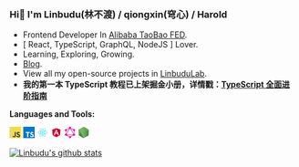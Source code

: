 ### Hi👋 I'm Linbudu(林不渡) / qiongxin(穹心) / Harold


- Frontend Developer In [Alibaba TaoBao FED](https://fed.taobao.org/).
- \[ React, TypeScript, GraphQL, NodeJS \] Lover.
- Learning, Exploring, Growing.
- [Blog](https://linbudu.top/).
- View all my open-source projects in [LinbuduLab](https://github.com/LinbuduLab).
- **我的第一本 TypeScript 教程已上架掘金小册，详情戳：[TypeScript 全面进阶指南](https://juejin.cn/book/7086408430491172901)**

**Languages and Tools:**  

<code><img height="20" src="https://raw.githubusercontent.com/github/explore/80688e429a7d4ef2fca1e82350fe8e3517d3494d/topics/javascript/javascript.png"></code>
<code><img height="20" src="https://raw.githubusercontent.com/github/explore/80688e429a7d4ef2fca1e82350fe8e3517d3494d/topics/typescript/typescript.png"></code>
<code><img height="20" src="https://raw.githubusercontent.com/github/explore/80688e429a7d4ef2fca1e82350fe8e3517d3494d/topics/react/react.png"></code>
<code><img height="20" src="https://raw.githubusercontent.com/github/explore/80688e429a7d4ef2fca1e82350fe8e3517d3494d/topics/angular/angular.png"></code>
<code><img height="20" src="https://raw.githubusercontent.com/github/explore/5c058a388828bb5fde0bcafd4bc867b5bb3f26f3/topics/graphql/graphql.png"></code>
<code><img height="20" src="https://raw.githubusercontent.com/github/explore/80688e429a7d4ef2fca1e82350fe8e3517d3494d/topics/nodejs/nodejs.png"></code>


[![Linbudu's github stats](https://github-readme-stats.vercel.app/api?username=linbudu599&show_icons=true)](https://github.com/anuraghazra/github-readme-stats)
